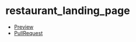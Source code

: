 # restaurant_landing_page
- [Preview](https://irakalmykova.github.io/restaurant_landing_page/)
- [PullRequest](https://github.com/IraKalmykova/restaurant_landing_page/pull/1/files)